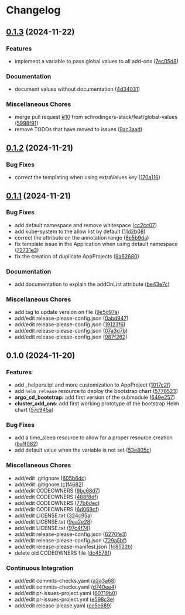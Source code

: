 # Changelog

## [0.1.3](https://github.com/schrodingers-stack/terraform-schtack-management-k8s-bootstrap/compare/v0.1.2...v0.1.3) (2024-11-22)


### Features

* implement a variable to pass global values to all add-ons ([7ec05d8](https://github.com/schrodingers-stack/terraform-schtack-management-k8s-bootstrap/commit/7ec05d80de69e59529653835384ecb3d53f0fcf1))


### Documentation

* document values without documentation ([4d34031](https://github.com/schrodingers-stack/terraform-schtack-management-k8s-bootstrap/commit/4d34031b44552d60be1ceceb4db645efbcc956c5))


### Miscellaneous Chores

* merge pull request [#10](https://github.com/schrodingers-stack/terraform-schtack-management-k8s-bootstrap/issues/10) from schrodingers-stack/feat/global-values ([5998f91](https://github.com/schrodingers-stack/terraform-schtack-management-k8s-bootstrap/commit/5998f91c4cf2ca1a5a3872887866bbd7357ccd55))
* remove TODOs that have moved to issues ([9ac3aad](https://github.com/schrodingers-stack/terraform-schtack-management-k8s-bootstrap/commit/9ac3aad9b28b348b3f93600278b06020c0fec086))

## [0.1.2](https://github.com/schrodingers-stack/terraform-schtack-management-k8s-bootstrap/compare/v0.1.1...v0.1.2) (2024-11-21)


### Bug Fixes

* correct the templating when using extraValues key ([170a116](https://github.com/schrodingers-stack/terraform-schtack-management-k8s-bootstrap/commit/170a1168de78f466c660f122ca90e0e144f55da2))

## [0.1.1](https://github.com/schrodingers-stack/terraform-schtack-management-k8s-bootstrap/compare/v0.1.0...v0.1.1) (2024-11-21)


### Bug Fixes

* add default namespace and remove whitespace ([cc2cc07](https://github.com/schrodingers-stack/terraform-schtack-management-k8s-bootstrap/commit/cc2cc07d246d80321e85bd8f179a6743f1861e06))
* add kube-system to the allow list by default ([11d2b08](https://github.com/schrodingers-stack/terraform-schtack-management-k8s-bootstrap/commit/11d2b086b441c4a741cb4331c884207b7e21f8cc))
* correct the attribute on the annotation range ([8e5b9da](https://github.com/schrodingers-stack/terraform-schtack-management-k8s-bootstrap/commit/8e5b9da8de0cfb5a6c8873e97bb8c8a83409ac34))
* fix template issue in the Application when using default namespace ([72731e3](https://github.com/schrodingers-stack/terraform-schtack-management-k8s-bootstrap/commit/72731e3804f2f2e3940e8c038b1bbd8768b53c5c))
* fix the creation of duplicate AppProjects ([9a62680](https://github.com/schrodingers-stack/terraform-schtack-management-k8s-bootstrap/commit/9a626801adc2384fe414da9ae0cd7cbedfc7f716))


### Documentation

* add documentation to explain the addOnList attribute ([be43e7c](https://github.com/schrodingers-stack/terraform-schtack-management-k8s-bootstrap/commit/be43e7cb5215b28e93f84ee0de68a43ecb0db702))


### Miscellaneous Chores

* add tag to update version on file ([9e5d97a](https://github.com/schrodingers-stack/terraform-schtack-management-k8s-bootstrap/commit/9e5d97ad414ee5b286981d8285cf38cb8f4e7768))
* add/edit release-please-config.json ([0abd947](https://github.com/schrodingers-stack/terraform-schtack-management-k8s-bootstrap/commit/0abd9477dd49d4ae32b60be43c01fdc235a701c8))
* add/edit release-please-config.json ([19123f6](https://github.com/schrodingers-stack/terraform-schtack-management-k8s-bootstrap/commit/19123f64632e7cc4e280c1fc2fe5eeaa315d30ff))
* add/edit release-please-config.json ([07a3d7b](https://github.com/schrodingers-stack/terraform-schtack-management-k8s-bootstrap/commit/07a3d7bc6d6c30d491c888ff93f7d42f0d5cd804))
* add/edit release-please-config.json ([987f262](https://github.com/schrodingers-stack/terraform-schtack-management-k8s-bootstrap/commit/987f262097b0e9e9d69d380887f5b08aa5c76d0c))

## 0.1.0 (2024-11-20)


### Features

* add _helpers.tpl and more customization to AppProject ([1017c2f](https://github.com/schrodingers-stack/terraform-schtack-management-k8s-bootstrap/commit/1017c2fbd39df25378184873ba99312605568bd2))
* add `helm_release` resource to deploy the bootstrap chart ([5776523](https://github.com/schrodingers-stack/terraform-schtack-management-k8s-bootstrap/commit/5776523b353b4362ef9fc32487bc21dea68cc7fa))
* **argo_cd_bootstrap:** add first version of the submodule ([649e257](https://github.com/schrodingers-stack/terraform-schtack-management-k8s-bootstrap/commit/649e257d8df45c25c3fd6b0a06750cb46b6378ad))
* **cluster_add_ons:** add first working prototype of the bootstrap Helm chart ([57c945a](https://github.com/schrodingers-stack/terraform-schtack-management-k8s-bootstrap/commit/57c945a76ce1bd6368019faacde86890b5eef3c5))


### Bug Fixes

* add a time_sleep resource to allow for a proper resource creation ([ba1f082](https://github.com/schrodingers-stack/terraform-schtack-management-k8s-bootstrap/commit/ba1f082fe9dc8f1b8045eb81221b56c5fe7bc91f))
* add default value when the variable is not set ([53e805c](https://github.com/schrodingers-stack/terraform-schtack-management-k8s-bootstrap/commit/53e805cfff7cdabe417e80e4e38850e40ef72860))


### Miscellaneous Chores

* add/edit .gitignore ([605b6dc](https://github.com/schrodingers-stack/terraform-schtack-management-k8s-bootstrap/commit/605b6dc305c7a740f88c8763eca1d38f8cf20eba))
* add/edit .gitignore ([c1f4682](https://github.com/schrodingers-stack/terraform-schtack-management-k8s-bootstrap/commit/c1f46820bb73f957fe9493faaae547e9b978dd56))
* add/edit CODEOWNERS ([9bc68d7](https://github.com/schrodingers-stack/terraform-schtack-management-k8s-bootstrap/commit/9bc68d7e7fd6436c72864586d47ce5015a84d0aa))
* add/edit CODEOWNERS ([488f8df](https://github.com/schrodingers-stack/terraform-schtack-management-k8s-bootstrap/commit/488f8dff7ac2d11bfd2013125437cba25ef056ef))
* add/edit CODEOWNERS ([77b6dec](https://github.com/schrodingers-stack/terraform-schtack-management-k8s-bootstrap/commit/77b6dec689109e4acf51198cc5d03064200bb96c))
* add/edit CODEOWNERS ([6d069cf](https://github.com/schrodingers-stack/terraform-schtack-management-k8s-bootstrap/commit/6d069cff5292c4ba187370bbaff37fdbb3a1f9e9))
* add/edit LICENSE.txt ([324c95a](https://github.com/schrodingers-stack/terraform-schtack-management-k8s-bootstrap/commit/324c95a9d9a2bee36221387de410bdf4ea3e7fc3))
* add/edit LICENSE.txt ([9ea2e28](https://github.com/schrodingers-stack/terraform-schtack-management-k8s-bootstrap/commit/9ea2e28f7083bd5ef7859c52905c228196869612))
* add/edit LICENSE.txt ([97c4f74](https://github.com/schrodingers-stack/terraform-schtack-management-k8s-bootstrap/commit/97c4f74d8ec828dc7f023cd621175677a191a9ac))
* add/edit release-please-config.json ([6270fe3](https://github.com/schrodingers-stack/terraform-schtack-management-k8s-bootstrap/commit/6270fe3acc9f9a8bd467edf90afd81bb713e02f2))
* add/edit release-please-config.json ([729a5bf](https://github.com/schrodingers-stack/terraform-schtack-management-k8s-bootstrap/commit/729a5bf9af86bae44b62ce641a269b35b839494e))
* add/edit release-please-manifest.json ([1c8522b](https://github.com/schrodingers-stack/terraform-schtack-management-k8s-bootstrap/commit/1c8522be25edd1005b5a24b01c772601b536d8ba))
* delete old CODEOWNERS file ([dc4578f](https://github.com/schrodingers-stack/terraform-schtack-management-k8s-bootstrap/commit/dc4578f8fd030763197e68f8cadf3d460498122f))


### Continuous Integration

* add/edit commits-checks.yaml ([a2a3a68](https://github.com/schrodingers-stack/terraform-schtack-management-k8s-bootstrap/commit/a2a3a68afbe030078f7b3b1747f8ca59f1925014))
* add/edit commits-checks.yaml ([d740ee4](https://github.com/schrodingers-stack/terraform-schtack-management-k8s-bootstrap/commit/d740ee43e18e6b9592398aa886124896b2744a33))
* add/edit pr-issues-project.yaml ([60719b0](https://github.com/schrodingers-stack/terraform-schtack-management-k8s-bootstrap/commit/60719b0dcf41e6c0d1327946808663eabcb09b41))
* add/edit pr-issues-project.yml ([e598c3e](https://github.com/schrodingers-stack/terraform-schtack-management-k8s-bootstrap/commit/e598c3e88f3ad92aac61be78e3b60be32bb573b4))
* add/edit release-please.yaml ([cc5e689](https://github.com/schrodingers-stack/terraform-schtack-management-k8s-bootstrap/commit/cc5e68928000bd2724267572be298a6203978285))
